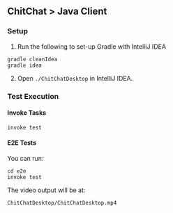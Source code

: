 ## ChitChat > Java Client

### Setup

 1. Run the following to set-up Gradle with IntelliJ IDEA
```
gradle cleanIdea
gradle idea
```
 2. Open `./ChitChatDesktop` in IntelliJ IDEA.


### Test Execution

#### Invoke Tasks

```
invoke test
```



#### E2E Tests

You can run:

```
cd e2e
invoke test
```

The video output will be at:
```
ChitChatDesktop/ChitChatDesktop.mp4
```
